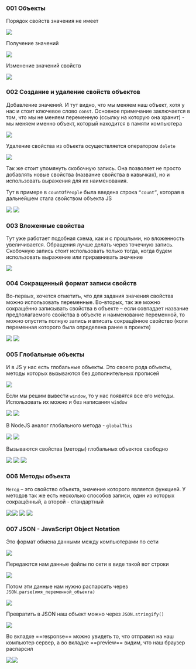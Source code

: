 ### 001 Объекты

Порядок свойств значения не имеет

![](_png/097542eba5cbce8d09d1a83218ba976f.png)

Получение значений

![](_png/be048ec7ceba584ec00b5b6f24bbd63e.png)

Изменение значений свойств

![](_png/fad694d8cda0e9695d0e721a752da01c.png)

### 002 Создание и удаление свойств объектов

Добавление значений. И тут видно, что мы меняем наш объект, хотя у нас и стоит ключевое слово `const`. Основное примечание заключается в том, что мы не меняем переменную (ссылку на которую она хранит) - мы меняем именно объект, который находится в памяти компьютера

![](_png/072774ac3554225c4febb382aa797347.png)

Удаление свойства из объекта осуществляется оператором `delete`

![](_png/134beb03092e537371d07ded096eb7d2.png)

Так же стоит упомянуть скобочную запись. Она позволяет не просто добавлять новые свойства (название свойства в кавычках), но и использовать выражения для их наименования.

Тут в примере в `countOfPeople` была введена строка `“count”`, которая в дальнейшем стала свойством объекта JS

![](_png/66f0640b336bf6bc3c4e90167e229d37.png)
![](_png/3f0702e296d2765c24f940a8264d5b29.png)

### 003 Вложенные свойства

Тут уже работает подобная схема, как и с прошлыми, но вложенность увеличивается. Обращения лучше делать через точечную запись. Скобочную запись стоит использовать только тогда, когда будем использовать выражение или приравнивать значение

![](_png/16408a58b29316a19de3a35ae47175fe.png)

### 004 Сокращенный формат записи свойств

Во-первых, хочется отметить, что для задания значения свойства можно использовать переменные. Во-вторых, так же можно сокращённо записывать свойства в объекте – если совпадает название предполагаемого свойства в объекте и наименование переменной, то можно опустить полную запись и вписать сокращённое свойство (коли переменная которого была определена ранее в проекте)

![](_png/ef6694fa59159c030316f2267350a837.png)
![](_png/ecdcc85b640ff4011ee723ab8114f877.png)

### 005 Глобальные объекты

И в JS у нас есть глобальные объекты. Это своего рода объекты, методы которых вызываются без дополнительных прописей

![](_png/33ad2bf73f7159633fc0652a5093dce1.png)

Если мы решим вывести `window`, то у нас появятся все его методы. Использовать их можно и без написания `window`

![](_png/dbd0bc59889cb37a7784ed3ccdeb5a55.png)
![](_png/ad79f36762a31f38f713ae64b5d5a9dd.png)

В NodeJS аналог глобального метода - `globalThis`

![](_png/14060e3fc3ac46b86a1a0534d6d4351a.png)
![](_png/3b2667e2b23b13cdd3a68b8a37dd29cf.png)

Вызываются свойства (методы) глобальных объектов свободно

![](_png/d1cf279ce7d37c574b549edc34cc8e5b.png)
![](_png/136b7295cffbb59fd36555ddb3103f28.png)
![](_png/81b22d4b69e22c9a1feae8824e6dd6ac.png)

### 006 Методы объекта

`Метод` – это свойство объекта, значение которого является функцией. У методов так же есть несколько способов записи, один из которых сокращённый, а второй - стандартный

![](_png/e79e3dafd85c8a23f0ffc1f25595b4c0.png)![](_png/94fefeb822fc7bfbf495cb6e6799edeb.png)
![](_png/3a3d0d85bfbf82cab5435188341ccc73.png)
![](_png/87fc1c920e87cd9d1bbcc75294a8892b.png)

### 007 JSON - JavaScript Object Notation

Это формат обмена данными между компьютерами по сети

![](_png/01a12511266dc14df274820eda078505.png)

Передаются нам данные файлы по сети в виде такой вот строки

![](_png/62563381fb5439acb10320c64a76cbd9.png)

Потом эти данные нам нужно распарсить через `JSON.parse(имя_переменной_объекта)`

![](_png/5ea9fda52d2b903b1342eb22dafcbd13.png)

Превратить в JSON наш объект можно через `JSON.stringify()`

![](_png/4869713791081ffa8018936c479c1e33.png)

Во вкладке ==response== можно увидеть то, что отправил на наш компьютер сервер, а во вкладке ==preview== видим, что наш браузер распарсил

![](_png/dc348fdf2a02ccceb0cf06899e10999f.png)![](_png/9f2c710e37a7daea2c2f07339d8fd61a.png)